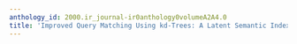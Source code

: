 ```yaml
---
anthology_id: 2000.ir_journal-ir0anthology0volumeA2A4.0
title: 'Improved Query Matching Using kd-Trees: A Latent Semantic Indexing Enhancement'
---
```

